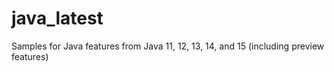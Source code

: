# java_latest
Samples for Java features from Java 11, 12, 13, 14, and 15 (including preview features)
